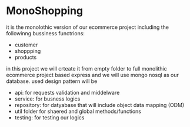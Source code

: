 # MonoShopping

it is the monolothic version of our ecommerce project including the followinng bussiness functrions:

- customer
- shoppping
- products

in this project we will crteate it from empty folder to full monolithic ecommerce project based express and we will use mongo nosql as our database.
used design pattern will be

- api: for requests validation and middelware
- service: for busness logics
- repository: for datyabase that will include object data mapping (ODM)
- util folder for shaered and global methods/functions
- testing: for testing our logics

